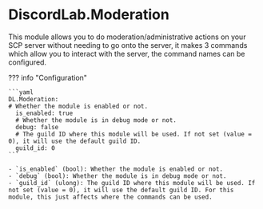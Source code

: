 # DiscordLab.Moderation

This module allows you to do moderation/administrative actions on your SCP server without needing to go onto the server, it makes 3 commands which allow you to interact with the server, the command names can be configured.

??? info "Configuration"

    ```yaml
    DL.Moderation:
    # Whether the module is enabled or not.
      is_enabled: true
      # Whether the module is in debug mode or not.
      debug: false
      # The guild ID where this module will be used. If not set (value = 0), it will use the default guild ID.
      guild_id: 0
    ```

    - `is_enabled` (bool): Whether the module is enabled or not.
    - `debug` (bool): Whether the module is in debug mode or not.
    - `guild_id` (ulong): The guild ID where this module will be used. If not set (value = 0), it will use the default guild ID. For this module, this just affects where the commands can be used.